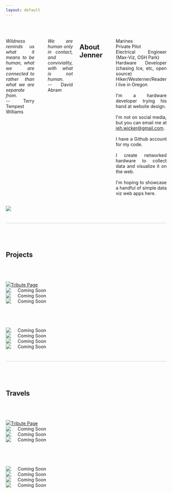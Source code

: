 ```yaml
---
layout: default
---
```


<div class="container" style="padding-bottom: 20px; border-bottom: 1px solid #cfcfcf">
  <div class="row">

  <div class="one column">&nbsp;</div>
  <div class="four columns" style="padding-top: 20px; text-align:justify">

<em>Wildness reminds us what it means to be human, what we are connected to rather than what we are separate from.</em> <br />-- Terry Tempest Williams

  <br /><br />

<em>We are human only in contact, and conviviality, with what is not human.</em><br /> -- David Abram


  <h2 id="about">About Jenner</h2> 

  <br /><br />


  Marines
  <br />Private Pilot
  <br />Electrical Engineer (Max-Viz, OSH Park)
  <br />Hardware Developer (chasing Ice, etc, open source)
  <br />Hiker/Westerner/Reader
  <br />I live in Oregon
  <br /><br />
  I'm a hardware developer trying his hand at website design. 
  <br /><br />
  I'm not on social media, but you can email me at jeh.wicker@gmail.com.
  <br /><br />
  I have a Github account for my code.
  <br /><br />
  I create networked hardware to collect data and visualize it on the web. 
  <br /><br />
  I'm hoping to showcase a handful of simple data viz web apps here.

  </div>
  <div class="two columns">&nbsp;</div>
  <div class="four columns"><img src="{{site.baseurl}}/img/me.png"></div>
  <div class="one column">&nbsp;</div>
  </div>
</div>

<div class="container" style="padding-top: 40px;">
  <div class="row">

  <div class="two columns">&nbsp;</div>
  <div class="eight columns">

  <h2 id="projects">Projects</h2> 

  </div>
  <div class="two columns">&nbsp;</div>

  </div>
</div>
<div class="container">
  <div class="row" style="padding: 20px 0;">

  <div class="two columns">&nbsp;</div>
  <div class="two columns centered"><a href="http://192.155.84.92/tualatin-tribute/"><img src="{{site.baseurl}}/img/bird.png">Tribute Page</a></div>
  <div class="two columns centered"><img src="{{site.baseurl}}/img/test.png">Coming Soon</div>
  <div class="two columns centered"><img src="{{site.baseurl}}/img/test.png">Coming Soon</div>
  <div class="two columns centered"><img src="{{site.baseurl}}/img/test.png">Coming Soon</div>
  <div class="two columns">&nbsp;</div>

  </div>
</div>

<div class="container" style="border-bottom: 1px solid #cfcfcf">
  <div class="row" style="padding: 20px 0;">

  <div class="two columns">&nbsp;</div>
  <div class="two columns centered"><img src="{{site.baseurl}}/img/test.png">Coming Soon</div>
  <div class="two columns centered"><img src="{{site.baseurl}}/img/test.png">Coming Soon</div>
  <div class="two columns centered"><img src="{{site.baseurl}}/img/test.png">Coming Soon</div>
  <div class="two columns centered"><img src="{{site.baseurl}}/img/test.png">Coming Soon</div>
  <div class="two columns">&nbsp;</div>

  </div>
</div>
<div class="container" style="padding-top: 40px;">
  <div class="row">

  <div class="two columns">&nbsp;</div>
  <div class="eight columns">

  <h2 id="travels">Travels</h2> 

  </div>
  <div class="two columns">&nbsp;</div>

  </div>
</div>
<div class="container">
  <div class="row" style="padding: 20px 0;">

  <div class="two columns">&nbsp;</div>
  <div class="two columns centered"><a href="http://192.155.84.92/tualatin-tribute/"><img src="{{site.baseurl}}/img/bird.png">Tribute Page</a></div>
  <div class="two columns centered"><img src="{{site.baseurl}}/img/test.png">Coming Soon</div>
  <div class="two columns centered"><img src="{{site.baseurl}}/img/test.png">Coming Soon</div>
  <div class="two columns centered"><img src="{{site.baseurl}}/img/test.png">Coming Soon</div>
  <div class="two columns">&nbsp;</div>

  </div>
</div>

<div class="container">
  <div class="row" style="padding: 20px 0;">

  <div class="two columns">&nbsp;</div>
  <div class="two columns centered"><img src="{{site.baseurl}}/img/test.png">Coming Soon</div>
  <div class="two columns centered"><img src="{{site.baseurl}}/img/test.png">Coming Soon</div>
  <div class="two columns centered"><img src="{{site.baseurl}}/img/test.png">Coming Soon</div>
  <div class="two columns centered"><img src="{{site.baseurl}}/img/test.png">Coming Soon</div>
  <div class="two columns">&nbsp;</div>

  </div>
</div>


